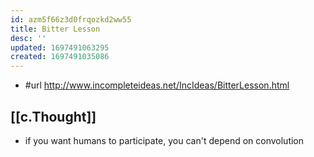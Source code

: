 ```yaml
---
id: azm5f66z3d0frqozkd2ww55
title: Bitter Lesson
desc: ''
updated: 1697491063295
created: 1697491035086
---
```


- #url http://www.incompleteideas.net/IncIdeas/BitterLesson.html

## [[c.Thought]]

- if you want humans to participate, you can't depend on convolution